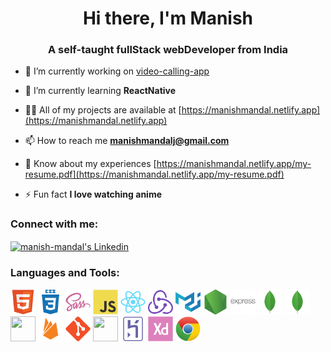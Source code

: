 <h1 align="center">Hi there, I'm Manish</h1>
<h3 align="center">A self-taught fullStack webDeveloper from India</h3>

- 🔭 I’m currently working on [video-calling-app](https://github.com/manishMandal02/video-calling-app)

- 🌱 I’m currently learning **ReactNative**

- 👨‍💻 All of my projects are available at [https://manishmandal.netlify.app](https://manishmandal.netlify.app)

- 📫 How to reach me **manishmandalj@gmail.com**

- 📄 Know about my experiences [https://manishmandal.netlify.app/my-resume.pdf](https://manishmandal.netlify.app/my-resume.pdf)

- ⚡ Fun fact **I love watching anime**

<h3 align="left">Connect with me:</h3>
<p align="left">
<a href="https://linkedin.com/in/manish-mandal" rel="noreferrer" target="_blank"><img align="center" src="https://cdn.jsdelivr.net/npm/simple-icons@3.0.1/icons/linkedin.svg" alt="manish-mandal's Linkedin" height="30" width="40" /></a>
</p>

<h3 align="left">Languages and Tools:</h3>
<p align="left"> 
 <img src="https://raw.githubusercontent.com/devicons/devicon/master/icons/html5/html5-original.svg" alt="" width="40" height="40"/>
 <img src="https://raw.githubusercontent.com/devicons/devicon/master/icons/css3/css3-plain-wordmark.svg" alt="" width="40" height="40"/>
 <img src="https://raw.githubusercontent.com/devicons/devicon/2809b567852a4648062a2d3e7c1c531367458c0b/icons/sass/sass-original.svg" alt="" width="40" height="40"/>
 <img src="https://raw.githubusercontent.com/devicons/devicon/master/icons/javascript/javascript-original.svg" alt="" width="40" height="40"/>
 <img src="https://raw.githubusercontent.com/devicons/devicon/2809b567852a4648062a2d3e7c1c531367458c0b/icons/react/react-original.svg" alt="" width="40" height="40"/>
 <img src="https://raw.githubusercontent.com/devicons/devicon/2809b567852a4648062a2d3e7c1c531367458c0b/icons/redux/redux-original.svg" alt="" width="40" height="40"/>
 <img src="https://raw.githubusercontent.com/devicons/devicon/2809b567852a4648062a2d3e7c1c531367458c0b/icons/materialui/materialui-original.svg" alt="" width="40" height="40"/>
 <img src="https://raw.githubusercontent.com/devicons/devicon/2809b567852a4648062a2d3e7c1c531367458c0b/icons/nodejs/nodejs-original.svg" alt="" width="40" height="40"/>
 <img src="https://raw.githubusercontent.com/devicons/devicon/2809b567852a4648062a2d3e7c1c531367458c0b/icons/express/express-original-wordmark.svg" alt="" width="40" height="40"/>
 <img src="https://raw.githubusercontent.com/devicons/devicon/2809b567852a4648062a2d3e7c1c531367458c0b/icons/mongodb/mongodb-original.svg" alt="" width="40" height="40"/>
 <img src="https://raw.githubusercontent.com/devicons/devicon/2809b567852a4648062a2d3e7c1c531367458c0b/icons/mongodb/mongodb-original.svg" alt="" width="40" height="40"/>
 <img src="https://res.cloudinary.com/vastia/image/upload/v1615998801/portfolio/TechStack/jwt_xq9lcl.png" alt="" width="40" height="40"/>
 <img src="https://raw.githubusercontent.com/devicons/devicon/2809b567852a4648062a2d3e7c1c531367458c0b/icons/firebase/firebase-plain.svg" alt="" width="40" height="40"/>
 <img src="https://raw.githubusercontent.com/devicons/devicon/2809b567852a4648062a2d3e7c1c531367458c0b/icons/git/git-original.svg" alt="" width="40" height="40"/>
 <img src="https://res.cloudinary.com/vastia/image/upload/v1615998803/portfolio/TechStack/vs-code_qywr62.png" alt="" width="40" height="40"/>
 <img src="https://raw.githubusercontent.com/devicons/devicon/2809b567852a4648062a2d3e7c1c531367458c0b/icons/heroku/heroku-original.svg" alt="" width="40" height="40"/>
 <img src="https://raw.githubusercontent.com/devicons/devicon/2809b567852a4648062a2d3e7c1c531367458c0b/icons/xd/xd-plain.svg" alt="" width="40" height="40"/>
 <img src="https://raw.githubusercontent.com/devicons/devicon/2809b567852a4648062a2d3e7c1c531367458c0b/icons/chrome/chrome-original.svg" alt="" width="40" height="40"/>
 </p>

<p><img align="left" src="https://github-readme-stats.vercel.app/api/top-langs?username=manishmandal02&show_icons=true&locale=en&layout=compact" alt="" /></p>

<br>
<br>

<p><img align="center" src="https://github-readme-stats.vercel.app/api?username=manishmandal02&show_icons=true&locale=en&hide=contribs&count_private=true&show_icons=true" alt="" /></p>
